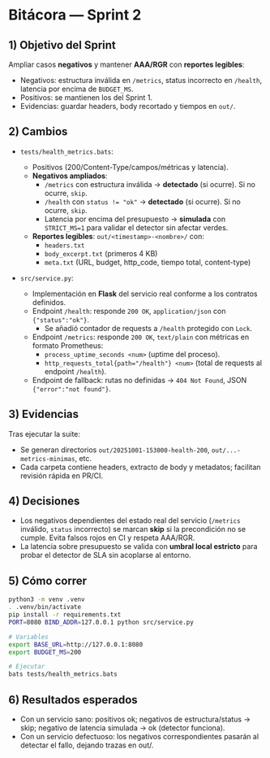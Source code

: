 # Bitácora — Sprint 2

## 1) Objetivo del Sprint
Ampliar casos **negativos** y mantener **AAA/RGR** con **reportes legibles**:
- Negativos: estructura inválida en `/metrics`, status incorrecto en `/health`, latencia por encima de `BUDGET_MS`.
- Positivos: se mantienen los del Sprint 1.
- Evidencias: guardar headers, body recortado y tiempos en `out/`.

## 2) Cambios
- `tests/health_metrics.bats`:
  - Positivos (200/Content-Type/campos/métricas y latencia).
  - **Negativos ampliados**:
    - `/metrics` con estructura inválida → **detectado** (si ocurre). Si no ocurre, `skip`.
    - `/health` con `status != "ok"` → **detectado** (si ocurre). Si no ocurre, `skip`.
    - Latencia por encima del presupuesto → **simulada** con `STRICT_MS=1` para validar el detector sin afectar verdes.
  - **Reportes legibles**: `out/<timestamp>-<nombre>/` con:
    - `headers.txt`
    - `body_excerpt.txt` (primeros 4 KB)
    - `meta.txt` (URL, budget, http_code, tiempo total, content-type)

- `src/service.py`:
  - Implementación en **Flask** del servicio real conforme a los contratos definidos.
  - Endpoint `/health`: responde `200 OK`, `application/json` con `{"status":"ok"}`.  
    - Se añadió contador de requests a `/health` protegido con `Lock`.
  - Endpoint `/metrics`: responde `200 OK`, `text/plain` con métricas en formato Prometheus:  
    - `process_uptime_seconds <num>` (uptime del proceso).  
    - `http_requests_total{path="/health"} <num>` (total de requests al endpoint `/health`).  
  - Endpoint de fallback: rutas no definidas → `404 Not Found`, JSON `{"error":"not found"}`.

## 3) Evidencias
Tras ejecutar la suite:
- Se generan directorios `out/20251001-153000-health-200`, `out/...-metrics-minimas`, etc.
- Cada carpeta contiene headers, extracto de body y metadatos; facilitan revisión rápida en PR/CI.

## 4) Decisiones
- Los negativos dependientes del estado real del servicio (`/metrics` inválido, `status` incorrecto) se marcan **skip** si la precondición no se cumple. Evita falsos rojos en CI y respeta AAA/RGR.
- La latencia sobre presupuesto se valida con **umbral local estricto** para probar el detector de SLA sin acoplarse al entorno.

## 5) Cómo correr

```bash
python3 -m venv .venv
. .venv/bin/activate
pip install -r requirements.txt
PORT=8080 BIND_ADDR=127.0.0.1 python src/service.py
```

```bash
# Variables
export BASE_URL=http://127.0.0.1:8080
export BUDGET_MS=200

# Ejecutar
bats tests/health_metrics.bats
```

## 6) Resultados esperados
- Con un servicio sano: positivos ok; negativos de estructura/status → skip; negativo de latencia simulada → ok (detector funciona).
- Con un servicio defectuoso: los negativos correspondientes pasarán al detectar el fallo, dejando trazas en out/.